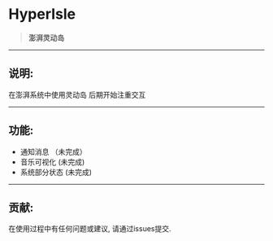 <div>

<h1>HyperIsle</h1>

> **澎湃灵动岛**

</div>

---

## 说明:

在澎湃系统中使用灵动岛 后期开始注重交互

---

## 功能:

- 通知消息 （未完成）
- 音乐可视化 (未完成)
- 系统部分状态 (未完成)

---

## 贡献:

在使用过程中有任何问题或建议, 请通过issues提交.

